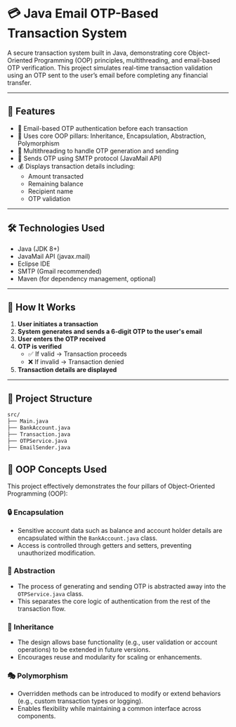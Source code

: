 # 💳 Java Email OTP-Based Transaction System

A secure transaction system built in Java, demonstrating core Object-Oriented Programming (OOP) principles, multithreading, and email-based OTP verification. This project simulates real-time transaction validation using an OTP sent to the user’s email before completing any financial transfer.

---

## 🚀 Features

- 🔐 Email-based OTP authentication before each transaction
- 🧱 Uses core OOP pillars: Inheritance, Encapsulation, Abstraction, Polymorphism
- 🧵 Multithreading to handle OTP generation and sending
- 📩 Sends OTP using SMTP protocol (JavaMail API)
- 💰 Displays transaction details including:
  - Amount transacted
  - Remaining balance
  - Recipient name
  - OTP validation

---

## 🛠️ Technologies Used

- Java (JDK 8+)
- JavaMail API (javax.mail)
- Eclipse IDE
- SMTP (Gmail recommended)
- Maven (for dependency management, optional)

---

## 🧾 How It Works

1. **User initiates a transaction**
2. **System generates and sends a 6-digit OTP to the user's email**
3. **User enters the OTP received**
4. **OTP is verified**
   - ✅ If valid → Transaction proceeds
   - ❌ If invalid → Transaction denied
5. **Transaction details are displayed**

---

## 📂 Project Structure

```bash
src/
├── Main.java
├── BankAccount.java
├── Transaction.java
├── OTPService.java
├── EmailSender.java
```
## 🧠 OOP Concepts Used

This project effectively demonstrates the four pillars of Object-Oriented Programming (OOP):

### 🔒 Encapsulation
- Sensitive account data such as balance and account holder details are encapsulated within the `BankAccount.java` class.
- Access is controlled through getters and setters, preventing unauthorized modification.

### 🧼 Abstraction
- The process of generating and sending OTP is abstracted away into the `OTPService.java` class.
- This separates the core logic of authentication from the rest of the transaction flow.

### 🧬 Inheritance
- The design allows base functionality (e.g., user validation or account operations) to be extended in future versions.
- Encourages reuse and modularity for scaling or enhancements.

### 🎭 Polymorphism
- Overridden methods can be introduced to modify or extend behaviors (e.g., custom transaction types or logging).
- Enables flexibility while maintaining a common interface across components.


